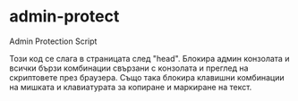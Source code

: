 # admin-protect
Admin Protection Script

Този код се слага в страницата след "head".
  Блокира админ конзолата и всички бързи комбинации свързани с конзолата и преглед на скриптовете през браузера. Също така блокира клавишни комбинации на мишката и клавиатурата за копиране и маркиране на текст.
